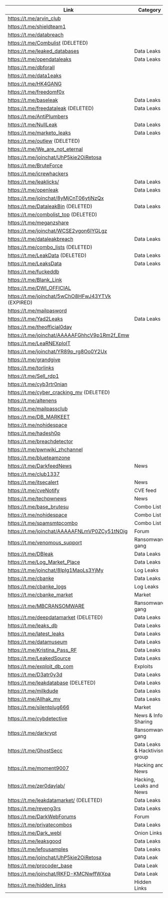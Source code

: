 |Link| Category|
| ------ | ------ |
|https://t.me/arvin_club|
|https://t.me/shieldteam1|
|https://t.me/databreach|
|https://t.me/Combulist (DELETED)|
|https://t.me/leaked_databases| Data Leaks
|https://t.me/opendataleaks| Data Leaks
|https://t.me/dbforall|
|https://t.me/data1eaks|
|https://t.me/HK4GANG|
|https://t.me/freedomf0x|
|https://t.me/baseleak| Data Leaks
|https://t.me/freedataleak (DELETED)| Data Leaks
|https://t.me/AntiPlumbers|
|https://t.me/NullLeak| Data Leaks
|https://t.me/marketo_leaks| Data Leaks
|https://t.me/outlew (DELETED)|
|https://t.me/We_are_not_eternal|
|https://t.me/joinchat/UhP5kie2OiRetosa|
|https://t.me/BruteForce|
|https://t.me/icrewhackers|
|https://t.me/leaklicks/| Data Leaks
|https://t.me/openleak| Data Leaks
|https://t.me/joinchat/8yMjCnT06ytjNzQx|
|https://t.me/DataleakBin (DELETED)| Data Leaks
|https://t.me/combolist_top (DELETED)|
|https://t.me/meganzshare|
|https://t.me/joinchat/WCSE2vgon6IYGLgz|
|https://t.me/dataleakbreach| Data Leaks
|https://t.me/combo_lists (DELETED)|
|https://t.me/LeakData (DELETED)| Data Leaks
|https://t.me/LeaksData| Data Leaks
|https://t.me/fuckeddb|
|https://t.me/Blank_Link|
|https://t.me/DWI_OFFICIAL|
|https://t.me/joinchat/5wChO8HFwJ43YTVk (EXPIRED)|
|https://t.me/mailpasword|
|https://t.me/Yad2Leaks| Data Leaks
|https://t.me/theofficial0day|
|https://t.me/joinchat/AAAAAFGhhcV9p1Rm2f_Emw|
|https://t.me/LeaRNEXploIT|
|https://t.me/joinchat/YR89p_rg8Oo0Y2Ux|
|https://t.me/grandgive|
|https://t.me/torlinks|
|https://t.me/Sell_rdp1|
|https://t.me/cyb3rtr0nian|
|https://t.me/cyber_cracking_mv (DELETED)|
|https://t.me/altenens|
|https://t.me/mailpassclub|
|https://t.me/DB_MARKEET|
|https://t.me/nohidespace|
|https://t.me/hadesh0p|
|https://t.me/breachdetector|
|https://t.me/pwnwiki_zhchannel|
|https://t.me/blueteamzone|
|https://t.me/DarkfeedNews| News
|https://t.me/club1337|
|https://t.me/itsecalert| News
|https://t.me/cveNotify| CVE feed
|https://t.me/techpwnews| News
|https://t.me/base_brutesu| Combo List
|https://t.me/nohidespace| Combo List
|https://t.me/spamsmtpcombo| Combo List
|https://t.me/joinchat/AAAAAFNLmVP0ZCy51tNOig| Forum
|https://t.me/venomous_support| Ransomware gang
|https://t.me/DBleak| Data Leaks
|https://t.me/Log_Market_Place| Data Leaks
|https://t.me/joinchat/8IpIg1MaoLs3YjMy| Log Leaks
|https://t.me/cbanke| Data Leaks
|https://t.me/cbanke_logs| Log Leaks
|https://t.me/cbanke_market| Market
|https://t.me/MBCRANSOMWARE| Ransomware gang
|https://t.me/deepdatamarket (DELETED)| Data Leaks
|https://t.me/leaks_db| Data Leaks
|https://t.me/latest_leaks| Data Leaks
|https://t.me/datamuseum| Data Leaks
|https://t.me/Kristina_Pass_RF| Data Leaks
|https://t.me/LeakedSource| Data Leaks
|https://t.me/exploit_db_com| Exploits
|https://t.me/D3atr0y3d| Data Leaks
|https://t.me/leakdatabase (DELETED)| Data Leaks
|https://t.me/milkdude| Data Leaks
|https://t.me/Allhak_mv| Data Leaks
|https://t.me/silentplug666| Market
|https://t.me/cybdetective| News & Info Sharing
|https://t.me/darkrypt| Ransomware gang
|https://t.me/GhostSecc| Data Leaks & Hacktivism group
|https://t.me/moment9007| Hacking and News
|https://t.me/zer0daylab/| Hacking, Leaks and News
|https://t.me/leakdatamarket/ (DELETED)| Data Leaks
|https://t.me/reveng3rs| Data Leaks
|https://t.me/DarkWebForums| Forum
|https://t.me/privatecombos| Data Leaks
|https://t.me/Dark_webl| Onion Links
|https://t.me/leaksgood| Data Leaks
|https://t.me/lefousamples| Data Leaks
|https://t.me/joinchat/UhP5kie2OiRetosa| Data Leak
|https://t.me/procoder_base| Data Leak
|https://t.me/joinchat/RKFD-KMCNwffWXpa| Data Leak
|https://t.me/hidden_links| Hidden Links
